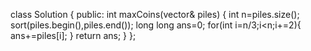 class Solution {
public:
    int maxCoins(vector<int>& piles) {
        int n=piles.size();
        sort(piles.begin(),piles.end());
        long long ans=0;
        for(int i=n/3;i<n;i+=2){
            ans+=piles[i];
        }
        return ans;
    }
};